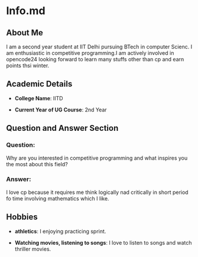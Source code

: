 # Info.md

## About Me

I am a second year student at IIT Delhi pursuing BTech in computer Scienc. I am enthusiastic in competitive programming.I am actively involved in opencode24 looking forward to learn many stuffs other than cp and earn points thsi winter.

## Academic Details

- **College Name**: IITD

- **Current Year of UG Course**: 2nd Year  

## Question and Answer Section

### Question:

Why are you interested in competitive programming and what inspires you the most about this field?  



### Answer:

I love cp because it requires me think logically nad critically in short period fo time involving mathematics which I like.



## Hobbies

- **athletics**: I enjoying practicing sprint.

- **Watching movies, listening to songs**: I love to listen to songs and watch thriller movies.

